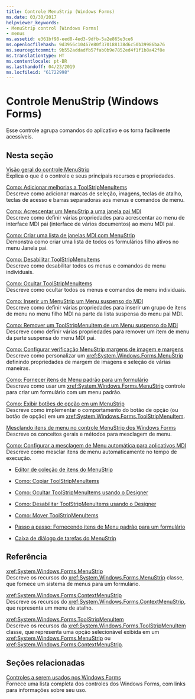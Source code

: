 ```yaml
---
title: Controle MenuStrip (Windows Forms)
ms.date: 03/30/2017
helpviewer_keywords:
- MenuStrip control [Windows Forms]
- menus
ms.assetid: e361bf98-eed8-4ed3-9dfb-5a2e865e3ce6
ms.openlocfilehash: 9d3956c10467e80f370188138d6c50b39986ba76
ms.sourcegitcommit: 9b552addadfb57fab0b9e7852ed4f1f1b8a42f8e
ms.translationtype: HT
ms.contentlocale: pt-BR
ms.lasthandoff: 04/23/2019
ms.locfileid: "61722998"
---
```

# <a name="menustrip-control-windows-forms"></a>Controle MenuStrip (Windows Forms)
Esse controle agrupa comandos do aplicativo e os torna facilmente acessíveis.  
  
## <a name="in-this-section"></a>Nesta seção  
 [Visão geral do controle MenuStrip](menustrip-control-overview-windows-forms.md)  
 Explica o que é o controle e seus principais recursos e propriedades.  
  
 [Como: Adicionar melhorias a ToolStripMenuItems](how-to-add-enhancements-to-toolstripmenuitems.md)  
 Descreve como adicionar marcas de seleção, imagens, teclas de atalho, teclas de acesso e barras separadoras aos menus e comandos de menu.  
  
 [Como: Acrescentar um MenuStrip a uma janela pai MDI](how-to-append-a-menustrip-to-an-mdi-parent-window-windows-forms.md)  
 Descreve como definir várias propriedades para acrescentar ao menu de interface MDI pai (interface de vários documentos) ao menu MDI pai.  
  
 [Como: Criar uma lista de janelas MDI com MenuStrip](how-to-create-an-mdi-window-list-with-menustrip-windows-forms.md)  
 Demonstra como criar uma lista de todos os formulários filho ativos no menu Janela pai.  
  
 [Como: Desabilitar ToolStripMenuItems](how-to-disable-toolstripmenuitems.md)  
 Descreve como desabilitar todos os menus e comandos de menu individuais.  
  
 [Como: Ocultar ToolStripMenuItems](how-to-hide-toolstripmenuitems.md)  
 Descreve como ocultar todos os menus e comandos de menu individuais.  
  
 [Como: Inserir um MenuStrip um Menu suspenso do MDI](how-to-insert-a-menustrip-into-an-mdi-drop-down-menu-windows-forms.md)  
 Descreve como definir várias propriedades para inserir um grupo de itens de menu no menu filho MDI na parte da lista suspensa do menu pai MDI.  
  
 [Como: Remover um ToolStripMenuItem de um Menu suspenso do MDI](how-to-remove-a-toolstripmenuitem-from-an-mdi-drop-down-menu-windows-forms.md)  
 Descreve como definir várias propriedades para remover um item de menu da parte suspensa do menu MDI pai.  
  
 [Como: Configurar verificação MenuStrip margens de imagem e margens](how-to-configure-menustrip-check-margins-and-image-margins.md)  
 Descreve como personalizar um <xref:System.Windows.Forms.MenuStrip> definindo propriedades de margem de imagens e seleção de várias maneiras.  
  
 [Como: Fornecer itens de Menu padrão para um formulário](how-to-provide-standard-menu-items-to-a-form.md)  
 Descreve como usar um <xref:System.Windows.Forms.MenuStrip> controle para criar um formulário com um menu padrão.  
  
 [Como: Exibir botões de opção em um MenuStrip](how-to-display-option-buttons-in-a-menustrip-windows-forms.md)  
 Descreve como implementar o comportamento do botão de opção (ou botão de opção) em um <xref:System.Windows.Forms.ToolStripMenuItem>.  
  
 [Mesclando itens de menu no controle MenuStrip dos Windows Forms](merging-menu-items-in-the-windows-forms-menustrip-control.md)  
 Descreve os conceitos gerais e métodos para mesclagem de menu.  
  
 [Como: Configurar a mesclagem de Menu automática para aplicativos MDI](how-to-set-up-automatic-menu-merging-for-mdi-applications.md)  
 Descreve como mesclar itens de menu automaticamente no tempo de execução.  
  
- [Editor de coleção de itens do MenuStrip](https://docs.microsoft.com/previous-versions/visualstudio/visual-studio-2010/ms233625(v=vs.100))  
  
- [Como: Copiar ToolStripMenuItems](how-to-copy-toolstripmenuitems.md)  
  
- [Como: Ocultar ToolStripMenuItems usando o Designer](how-to-hide-toolstripmenuitems-using-the-designer.md)  
  
- [Como: Desabilitar ToolStripMenuItems usando o Designer](how-to-disable-toolstripmenuitems-using-the-designer.md)  
  
- [Como: Mover ToolStripMenuItems](how-to-move-toolstripmenuitems.md)  
  
- [Passo a passo: Fornecendo itens de Menu padrão para um formulário](walkthrough-providing-standard-menu-items-to-a-form.md)  
  
- [Caixa de diálogo de tarefas do MenuStrip](https://docs.microsoft.com/previous-versions/visualstudio/visual-studio-2010/ms233645(v=vs.100))  
  
## <a name="reference"></a>Referência  
 <xref:System.Windows.Forms.MenuStrip>  
 Descreve os recursos do <xref:System.Windows.Forms.MenuStrip> classe, que fornece um sistema de menus para um formulário.  
  
 <xref:System.Windows.Forms.ContextMenuStrip>  
 Descreve os recursos do <xref:System.Windows.Forms.ContextMenuStrip>, que representa um menu de atalho.  
  
 <xref:System.Windows.Forms.ToolStripMenuItem>  
 Descreve os recursos da <xref:System.Windows.Forms.ToolStripMenuItem> classe, que representa uma opção selecionável exibida em um <xref:System.Windows.Forms.MenuStrip> ou <xref:System.Windows.Forms.ContextMenuStrip>.  
  
## <a name="related-sections"></a>Seções relacionadas  
 [Controles a serem usados nos Windows Forms](controls-to-use-on-windows-forms.md)  
 Fornece uma lista completa dos controles dos Windows Forms, com links para informações sobre seu uso.
